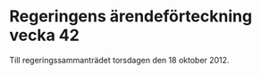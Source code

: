 # Regeringens ärendeförteckning vecka 42

Till regeringssammanträdet torsdagen den 18 oktober 2012.
